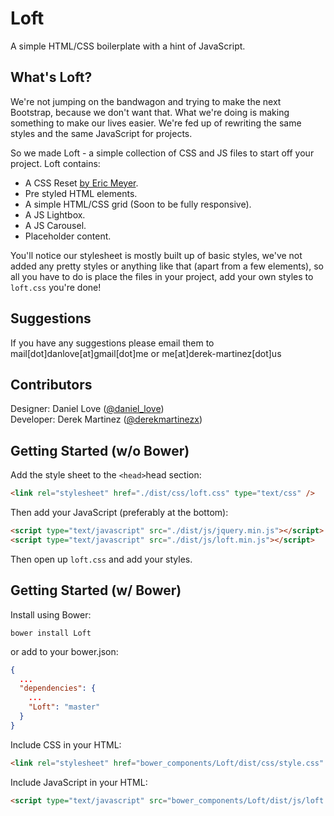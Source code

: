 # Loft

A simple HTML/CSS boilerplate with a hint of JavaScript.

## What's Loft?

We're not jumping on the bandwagon and trying to make the next Bootstrap, because we don't want that. What we're doing is making something to make our lives easier. We're fed up of rewriting the same styles and the same JavaScript for projects.

So we made Loft - a simple collection of CSS and JS files to start off your project. Loft contains:

- A CSS Reset [by Eric Meyer](https://meyerweb.com/eric/tools/css/reset/index.html).
- Pre styled HTML elements.
- A simple HTML/CSS grid (Soon to be fully responsive).
- A JS Lightbox.
- A JS Carousel.
- Placeholder content.

You'll notice our stylesheet is mostly built up of basic styles, we've not added any pretty styles or anything like that (apart from a few elements), so all you have to do is place the files in your project, add your own styles to `loft.css` you're done!

## Suggestions

If you have any suggestions please email them to mail[dot]danlove[at]gmail[dot]me or me[at]derek-martinez[dot]us

## Contributors

Designer: Daniel Love ([@daniel_love](http://twitter.com/daniel_love))  
Developer: Derek Martinez ([@derekmartinezx](http://twitter.com/derekmartinezx))

## Getting Started (w/o Bower)

Add the style sheet to the `<head>`head section:
```HTML
<link rel="stylesheet" href="./dist/css/loft.css" type="text/css" />
```
Then add your JavaScript (preferably at the bottom):
```HTML
<script type="text/javascript" src="./dist/js/jquery.min.js"></script>
<script type="text/javascript" src="./dist/js/loft.min.js"></script>
```
Then open up `loft.css` and add your styles.

## Getting Started (w/ Bower)

Install using Bower:
```
bower install Loft
```
or add to your bower.json:
```JSON
{
  ...
  "dependencies": {
    ...
    "Loft": "master"
  }
}
```
Include CSS in your HTML:
```HTML
<link rel="stylesheet" href="bower_components/Loft/dist/css/style.css" type="text/css" />
```
Include JavaScript in your HTML:
```HTML
<script type="text/javascript" src="bower_components/Loft/dist/js/loft.min.js"></script>
```
